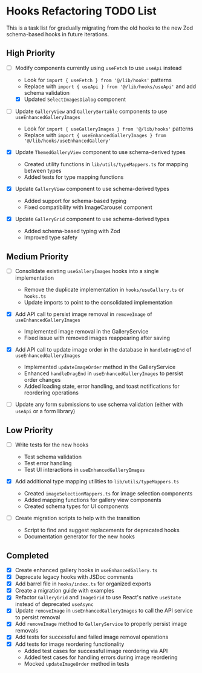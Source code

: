 # Hooks Refactoring TODO List

This is a task list for gradually migrating from the old hooks to the new Zod schema-based hooks in future iterations.

## High Priority

- [ ] Modify components currently using `useFetch` to use `useApi` instead
  - Look for `import { useFetch } from '@/lib/hooks'` patterns
  - Replace with `import { useApi } from '@/lib/hooks/useApi'` and add schema validation
  - [x] Updated `SelectImagesDialog` component

- [ ] Update `GalleryView` and `GallerySortable` components to use `useEnhancedGalleryImages`
  - Look for `import { useGalleryImages } from '@/lib/hooks'` patterns
  - Replace with `import { useEnhancedGalleryImages } from '@/lib/hooks/useEnhancedGallery'`

- [x] Update `ThemedGalleryView` component to use schema-derived types
  - Created utility functions in `lib/utils/typeMappers.ts` for mapping between types
  - Added tests for type mapping functions

- [x] Update `GalleryView` component to use schema-derived types
  - Added support for schema-based typing 
  - Fixed compatibility with ImageCarousel component

- [x] Update `GalleryGrid` component to use schema-derived types
  - Added schema-based typing with Zod
  - Improved type safety

## Medium Priority

- [ ] Consolidate existing `useGalleryImages` hooks into a single implementation
  - Remove the duplicate implementation in `hooks/useGallery.ts` or `hooks.ts`
  - Update imports to point to the consolidated implementation

- [x] Add API call to persist image removal in `removeImage` of `useEnhancedGalleryImages`
  - Implemented image removal in the GalleryService
  - Fixed issue with removed images reappearing after saving

- [x] Add API call to update image order in the database in `handleDragEnd` of `useEnhancedGalleryImages`
  - Implemented `updateImageOrder` method in the GalleryService
  - Enhanced `handleDragEnd` in `useEnhancedGalleryImages` to persist order changes
  - Added loading state, error handling, and toast notifications for reordering operations

- [ ] Update any form submissions to use schema validation (either with `useApi` or a form library)

## Low Priority

- [ ] Write tests for the new hooks
  - Test schema validation
  - Test error handling
  - Test UI interactions in `useEnhancedGalleryImages`
  
- [x] Add additional type mapping utilities to `lib/utils/typeMappers.ts`
  - Created `imageSelectionMappers.ts` for image selection components
  - Added mapping functions for gallery view components
  - Created schema types for UI components 

- [ ] Create migration scripts to help with the transition
  - Script to find and suggest replacements for deprecated hooks
  - Documentation generator for the new hooks

## Completed

- [x] Create enhanced gallery hooks in `useEnhancedGallery.ts`
- [x] Deprecate legacy hooks with JSDoc comments
- [x] Add barrel file in `hooks/index.ts` for organized exports
- [x] Create a migration guide with examples
- [x] Refactor `GalleryGrid` and `ImageGrid` to use React's native `useState` instead of deprecated `useAsync`
- [x] Update `removeImage` in `useEnhancedGalleryImages` to call the API service to persist removal
- [x] Add `removeImage` method to `GalleryService` to properly persist image removals
- [x] Add tests for successful and failed image removal operations
- [x] Add tests for image reordering functionality
  - Added test cases for successful image reordering via API
  - Added test cases for handling errors during image reordering
  - Mocked `updateImageOrder` method in tests
